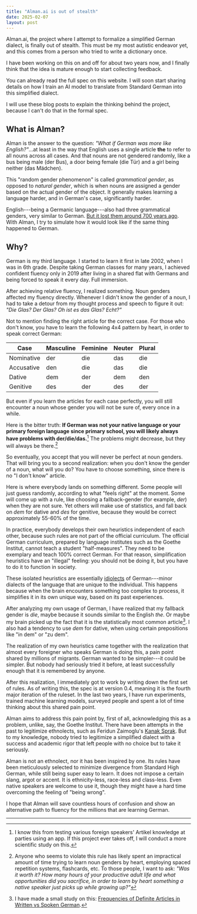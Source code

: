 ```yaml
---
title: "Alman.ai is out of stealth"
date: 2025-02-07
layout: post
---
```


Alman.ai, the project where I attempt to formalize a simplified German dialect, is finally out of stealth. This must be my most autistic endeavor yet, and this comes from a person who tried to write a dictionary once.

I have been working on this on and off for about two years now, and I finally think that the idea is mature enough to start collecting feedback.

You can already read the full spec on this website. I will soon start sharing details on how I train an AI model to translate from Standard German into this simplified dialect.

I will use these blog posts to explain the thinking behind the project, because I can't do that in the formal spec.

## What is Alman?

Alman is the answer to the question: _"What if German was more like English?"_...at least in the way that English uses a single article **the** to refer to all nouns across all cases. And that nouns are not gendered randomly, like a bus being male (der Bus), a door being female (die Tür) and a girl being neither (das Mädchen).

This "random gender phenomenon" is called _grammatical gender_, as opposed to _natural gender_, which is when nouns are assigned a gender based on the actual gender of the object. It generally makes learning a language harder, and in German's case, significantly harder.

English---being a Germanic language---also had three grammatical genders, very similar to German. [But it lost them around 700 years ago](https://en.wikipedia.org/wiki/Gender_in_English#Decline_of_grammatical_gender). With Alman, I try to simulate how it would look like if the same thing happened to German.

## Why?

German is my third language. I started to learn it first in late 2002, when I was in 6th grade. Despite taking German classes for many years, I achieved confident fluency only in 2019 after living in a shared flat with Germans and being forced to speak it every day. Full immersion.

After achieving relative fluency, I realized something. Noun genders affected my fluency directly. Whenever I didn't know the gender of a noun, I had to take a detour from my thought process and speech to figure it out: _"Die Glas? Der Glas? Oh ist es das Glas? Echt?"_

Not to mention finding the right article for the correct case. For those who don't know, you have to learn the following 4x4 pattern by heart, in order to speak correct German:

| Case       | Masculine | Feminine | Neuter | Plural |
| ---------- | --------- | -------- | ------ | ------ |
| Nominative | der       | die      | das    | die    |
| Accusative | den       | die      | das    | die    |
| Dative     | dem       | der      | dem    | den    |
| Genitive   | des       | der      | des    | der    |

But even if you learn the articles for each case perfectly, you will still encounter a noun whose gender you will not be sure of, every once in a while.

Here is the bitter truth: **If German was not your native language or your primary foreign language since primary school, you will likely always have problems with der/die/das.**[^1] The problems might decrease, but they will always be there.[^2]

So eventually, you accept that you will never be perfect at noun genders. That will bring you to a second realization: when you don't know the gender of a noun, what will you do? You have to choose something, since there is no "I don't know" article.

Here is where everybody lands on something different. Some people will just guess randomly, according to what "feels right" at the moment. Some will come up with a rule, like choosing a fallback-gender (for example, *der*) when they are not sure. Yet others will make use of statistics, and fall back on *dem* for dative and *des* for genitive, because they would be correct approximately 55-60% of the time.

In practice, everybody develops their own heuristics independent of each other, because such rules are not part of the official curriculum. The official German curriculum, prepared by language institutes such as the Goethe Institut, cannot teach a student "half-measures". They need to be exemplary and teach 100% correct German. For that reason, simplification heuristics have an "illegal" feeling: you should not be doing it, but you have to do it to function in society.

These isolated heuristics are essentially [idiolects](https://en.wikipedia.org/wiki/Idiolect) of German---minor dialects of the language that are unique to the individual. This happens because when the brain encounters something too complex to process, it simplifies it in its own unique way, based on its past experiences.

After analyzing my own usage of German, I have realized that my fallback gender is *die*, maybe because it sounds similar to the English *the*. Or maybe my brain picked up the fact that it is the statistically most common article[^3]. I also had a tendency to use *dem* for dative, when using certain prepositions like "in dem" or "zu dem".

The realization of my own heuristics came together with the realization that almost every foreigner who speaks German is doing this, a pain point shared by millions of migrants. German wanted to be simpler---it could be simpler. But nobody had seriously tried it before, at least successfully enough that it is remembered by anyone.

After this realization, I immediately got to work by writing down the first set of rules. As of writing this, the spec is at version 0.4, meaning it is the fourth major iteration of the ruleset. In the last two years, I have run experiments, trained machine learning models, surveyed people and spent a lot of time thinking about this shared pain point.

Alman aims to address this pain point by, first of all, acknowledging this as a problem, unlike, say, the Goethe Institut. There have been attempts in the past to legitimize ethnolects, such as Feridun Zaimoglu's [Kanak Sprak](https://de.wikipedia.org/wiki/Kanak_Sprak_%E2%80%93_24_Mi%C3%9Ft%C3%B6ne_vom_Rande_der_Gesellschaft). But to my knowledge, nobody tried to legitimize a simplified dialect with a success and academic rigor that left people with no choice but to take it seriously.

Alman is not an ethnolect, nor it has been inspired by one. Its rules have been meticulously selected to minimize divergence from Standard High German, while still being super easy to learn. It does not impose a certain slang, argot or accent. It is ethnicity-less, race-less and class-less. Even native speakers are welcome to use it, though they might have a hard time overcoming the feeling of "being wrong".

I hope that Alman will save countless hours of confusion and show an alternative path to fluency for the millions that are learning German.

---

[^1]: I know this from testing various foreign speakers' Artikel knowledge at parties using an app. If this project ever takes off, I will conduct a more scientific study on this.
[^2]: Anyone who seems to violate this rule has likely spent an impractical amount of time trying to learn noun genders by heart, employing spaced repetition systems, flashcards, etc. To those people, I want to ask: *"Was it worth it? How many hours of your productive adult life and what opportunities did you sacrifice, in order to learn by heart something a native speaker just picks up while growing up?"*
[^3]: I have made a small study on this: [Frequencies of Definite Articles in Written vs Spoken German](https://solmaz.io/frequencies-german-definite-articles).